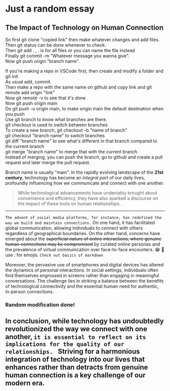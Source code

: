 # Just a random essay

## The Impact of Technology on Human Connection


So first git clone "copied link" then make whatever changes and add files. <br>
Then git status can be done whenever to check. <br>
Then git add . , . is for all files or you can name the file instead <br>
Finally git commit -m "Whatever message you wanna give". <br>
Now git push origin "branch name". <br>

If you're making a repo in VSCode first, then create and modify a folder and git init  <br>
As usual add, commit. <br>
Then make a repo with the same name on github and copy link and git remote add origin "link" <br>
Now git remote -v to see that it's done <br>
Now git push origin main  <br>
Do git push -u origin main, to make origin main the default destination when you push  <br>
Use git branch to know what branches are there. <br>
git checkout is used to switch between branches <br>
To create a new branch, git checkout -b "name of branch"  <br>
git checkout "branch name" to switch branches <br>
git diff "branch name" to see what's different in that branch compared to the current branch <br>
git merge "branch name" to merge that with the current branch  <br>
Instead of merging, you can push the branch, go to github and create a pull request and later merge the pull request. <br>



Branch name is usually "main".
In the rapidly evolving landscape of the **21st century**, technology has become an *integral part* of our daily lives, profoundly influencing how we communicate and connect with one another. 
> While technological advancements have undeniably brought about convenience and efficiency, they have also sparked a discourse on the impact of these tools on human relationships.
---
`The advent of social media platforms, for instance, has redefined the way we build and maintain connections.`
On one hand, it has facilitated global communication, allowing individuals to connect with others regardless of geographical boundaries. 
On the other hand, concerns have emerged about the ~~superficial nature of online interactions, where genuine human connections may be compromised~~ by curated online personas and the prevalence of virtual communication over face-to-face encounters. 😂 🎂 use : for emojis. `Check out basics of markdown`

Moreover, the pervasive use of smartphones and digital devices has altered the dynamics of personal interactions. 
In social settings, individuals often find themselves engrossed in screens rather than engaging in meaningful conversations. 
The challenge lies in striking a balance between the benefits of technological connectivity and the essential human need for authentic, in-person connections.

### Random modification done!

In conclusion, while technology has undoubtedly revolutionized the way we connect with one another, 
`it is essential to reflect on its implications for the quality of our relationships. `
Striving for a harmonious integration of technology into our lives that enhances rather than detracts from genuine human connection is a key challenge of our modern era.
---





